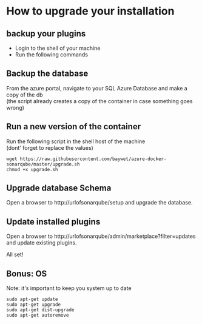 # How to upgrade your installation
## backup your plugins
- Login to the shell of your machine
- Run the following commands

## Backup the database
From the azure portal, navigate to your SQL Azure Database and make a copy of the db  
(the script already creates a copy of the container in case something goes wrong)

## Run a new version of the container
Run the following script in the shell host of the machine  
(dont' forget to replace the values)
```
wget https://raw.githubusercontent.com/baywet/azure-docker-sonarqube/master/upgrade.sh  
chmod +x upgrade.sh
```

## Upgrade database Schema
Open a browser to http://urlofsonarqube/setup and upgrade the database.

## Update installed plugins
Open a browser to http://urlofsonarqube/admin/marketplace?filter=updates and update existing plugins.  

All set!

## Bonus: OS
Note: it's important to keep you system up to date
```
sudo apt-get update
sudo apt-get upgrade
sudo apt-get dist-upgrade
sudo apt-get autoremove
```